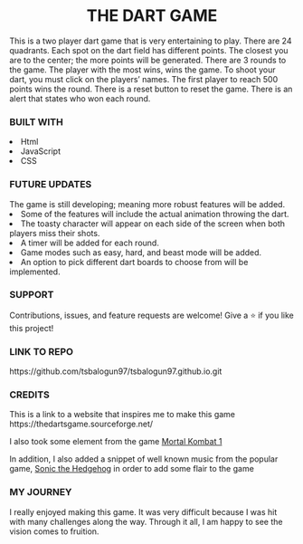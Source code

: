 <h1 align="center">THE DART GAME</h1>
This is a two player dart game that is very entertaining  to play.
There are 24 quadrants. Each spot on the dart field has different points. The closest you are to the center; the more points will be generated. 
There are 3 rounds to the game. The player with the most wins, wins the game.
To shoot your dart, you must click on the players’ names.
The first player to reach 500 points wins the round.
There is a reset button to reset the game. 
There is an alert that states who won each round.

<h3>BUILT WITH</h3>
<li>Html</li>
<li>JavaScript</li>
<li>CSS</li>


<h3>FUTURE UPDATES</h3>
The game is still developing; meaning more robust features will be added.
<li>Some of the features will include the actual animation throwing the dart.</li> 
<li>The toasty character will appear on each side of the screen when both players miss their shots.</li> 
<li>A timer will be added for each round.</li> 
<li>Game modes such as easy, hard, and beast mode will be added.</li>
<li>An option to pick different dart boards to choose from will be implemented.</li> 


<h3>SUPPORT</h3>
Contributions, issues, and feature requests are welcome!
Give a ⭐️ if you like this project!

<h3>LINK TO REPO</h3>
https://github.com/tsbalogun97/tsbalogun97.github.io.git


<h3>CREDITS</h3>
This is a link to a website that inspires me to make this game https://thedartsgame.sourceforge.net/ 


I also took some element from the game [Mortal Kombat 1](https://www.youtube.com/watch?v=JBGpEXbPhms)

In addition, I also added a snippet of well known music from the popular game, [Sonic the Hedgehog](https://www.youtube.com/watch?v=Gsa_4s3CjmI) in order to add some flair to the game

<h3>MY JOURNEY</h3>
I really enjoyed making this game. It was very difficult because I was hit with many challenges along the way. Through it all, I am happy to see the vision comes to fruition. 


  






